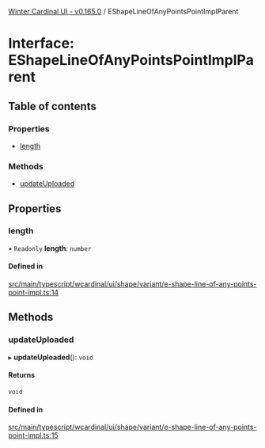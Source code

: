 [Winter Cardinal UI - v0.165.0](../index.md) / EShapeLineOfAnyPointsPointImplParent

# Interface: EShapeLineOfAnyPointsPointImplParent

## Table of contents

### Properties

- [length](EShapeLineOfAnyPointsPointImplParent.md#length)

### Methods

- [updateUploaded](EShapeLineOfAnyPointsPointImplParent.md#updateuploaded)

## Properties

### length

• `Readonly` **length**: `number`

#### Defined in

[src/main/typescript/wcardinal/ui/shape/variant/e-shape-line-of-any-points-point-impl.ts:14](https://github.com/winter-cardinal/winter-cardinal-ui/blob/v0.165.0/src/main/typescript/wcardinal/ui/shape/variant/e-shape-line-of-any-points-point-impl.ts#L14)

## Methods

### updateUploaded

▸ **updateUploaded**(): `void`

#### Returns

`void`

#### Defined in

[src/main/typescript/wcardinal/ui/shape/variant/e-shape-line-of-any-points-point-impl.ts:15](https://github.com/winter-cardinal/winter-cardinal-ui/blob/v0.165.0/src/main/typescript/wcardinal/ui/shape/variant/e-shape-line-of-any-points-point-impl.ts#L15)
